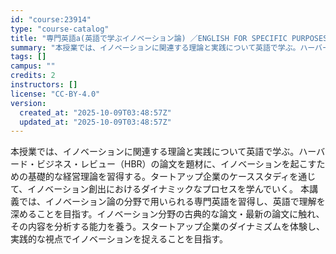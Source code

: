 ```yaml
---
id: "course:23914"
type: "course-catalog"
title: "専門英語a(英語で学ぶイノベーション論) ／ENGLISH FOR SPECIFIC PURPOSES(A)"
summary: "本授業では、イノベーションに関連する理論と実践について英語で学ぶ。ハーバード・ビジネス・レビュー（HBR）の論文を題材に、イノベーションを起こすための基礎的な経営理論を習得する。タートアップ企業のケーススタディを通じて、イノベーション創出に…"
tags: []
campus: ""
credits: 2
instructors: []
license: "CC-BY-4.0"
version:
  created_at: "2025-10-09T03:48:57Z"
  updated_at: "2025-10-09T03:48:57Z"
---
```

本授業では、イノベーションに関連する理論と実践について英語で学ぶ。ハーバード・ビジネス・レビュー（HBR）の論文を題材に、イノベーションを起こすための基礎的な経営理論を習得する。タートアップ企業のケーススタディを通じて、イノベーション創出におけるダイナミックなプロセスを学んでいく。 本講義では、イノベーション論の分野で用いられる専門英語を習得し、英語で理解を深めることを目指す。イノベーション分野の古典的な論文・最新の論文に触れ、その内容を分析する能力を養う。スタートアップ企業のダイナミズムを体験し、実践的な視点でイノベーションを捉えることを目指す。
